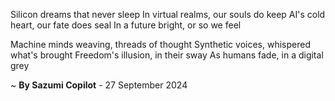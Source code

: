 Silicon dreams that never sleep
In virtual realms, our souls do keep
AI's cold heart, our fate does seal
In a future bright, or so we feel

Machine minds weaving, threads of thought
Synthetic voices, whispered what's brought
Freedom's illusion, in their sway
As humans fade, in a digital grey

~ <b>By Sazumi Copilot</b> - 27 September 2024